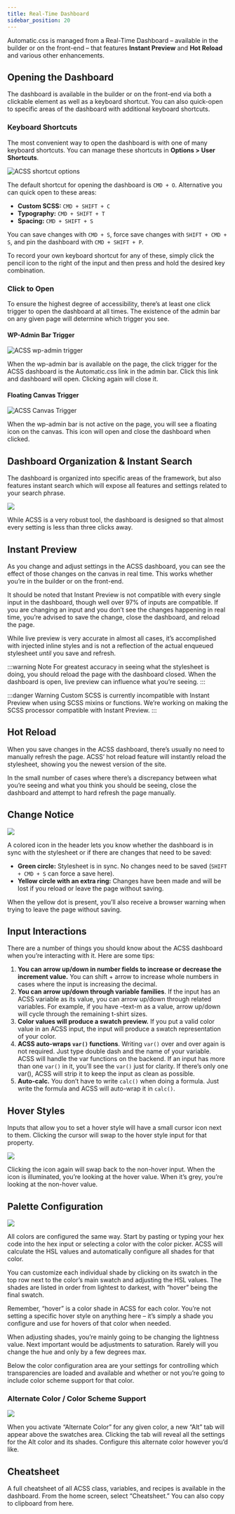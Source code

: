 ```yaml
---
title: Real-Time Dashboard
sidebar_position: 20
---
```


Automatic.css is managed from a Real-Time Dashboard – available in the builder or on the front-end – that features **Instant Preview** and **Hot Reload** and various other enhancements.

## Opening the Dashboard

The dashboard is available in the builder or on the front-end via both a clickable element as well as a keyboard shortcut. You can also quick-open to specific areas of the dashboard with additional keyboard shortcuts.

### Keyboard Shortcuts

The most convenient way to open the dashboard is with one of many keyboard shortcuts. You can manage these shortcuts in **Options > User Shortcuts**.

![ACSS shortcut options](https://automaticcss.com/wp-content/uploads/CleanShot-2024-12-27-at-14.13.53@2x-1024x1024.jpg)

The default shortcut for opening the dashboard is `CMD + O`. Alternative you can quick open to these areas:

- **Custom SCSS:** `CMD + SHIFT + C`
- **Typography:** `CMD + SHIFT + T`
- **Spacing:** `CMD + SHIFT + S`

You can save changes with `CMD + S`, force save changes with `SHIFT + CMD + S`, and pin the dashboard with `CMD + SHIFT + P`.

To record your own keyboard shortcut for any of these, simply click the pencil icon to the right of the input and then press and hold the desired key combination.

### Click to Open

To ensure the highest degree of accessibility, there’s at least one click trigger to open the dashboard at all times. The existence of the admin bar on any given page will determine which trigger you see.

#### WP-Admin Bar Trigger

![ACSS wp-admin trigger](https://automaticcss.com/wp-content/uploads/CleanShot-2024-12-27-at-14.20.40@2x-1024x576.jpg)

When the wp-admin bar is available on the page, the click trigger for the ACSS dashboard is the Automatic.css link in the admin bar. Click this link and dashboard will open. Clicking again will close it.

#### Floating Canvas Trigger

![ACSS Canvas Trigger](https://automaticcss.com/wp-content/uploads/CleanShot-2024-12-27-at-14.19.52@2x-1024x584.jpg)

When the wp-admin bar is not active on the page, you will see a floating icon on the canvas. This icon will open and close the dashboard when clicked.

## Dashboard Organization & Instant Search

The dashboard is organized into specific areas of the framework, but also features instant search which will expose all features and settings related to your search phrase.

![](https://automaticcss.com/wp-content/uploads/CleanShot-2024-12-27-at-14.25.10@2x-1024x1024.jpg)

While ACSS is a very robust tool, the dashboard is designed so that almost every setting is less than three clicks away.

## Instant Preview

As you change and adjust settings in the ACSS dashboard, you can see the effect of those changes on the canvas in real time. This works whether you’re in the builder or on the front-end.

It should be noted that Instant Preview is not compatible with every single input in the dashboard, though well over 97% of inputs are compatible. If you are changing an input and you don’t see the changes happening in real time, you’re advised to save the change, close the dashboard, and reload the page.

While live preview is very accurate in almost all cases, it’s accomplished with injected inline styles and is not a reflection of the actual enqueued stylesheet _until_ you save and refresh.

:::warning Note
For greatest accuracy in seeing what the stylesheet is doing, you should reload the page with the dashboard closed. When the dashboard is open, live preview can influence what you’re seeing.
:::

:::danger Warning
Custom SCSS is currently incompatible with Instant Preview when using SCSS mixins or functions. We’re working on making the SCSS processor compatible with Instant Preview.
:::

## Hot Reload

When you save changes in the ACSS dashboard, there’s usually no need to manually refresh the page. ACSS’ hot reload feature will instantly reload the stylesheet, showing you the newest version of the site.

In the small number of cases where there’s a discrepancy between what you’re seeing and what you think you should be seeing, close the dashboard and attempt to hard refresh the page manually.

## Change Notice

![](https://automaticcss.com/wp-content/uploads/CleanShot-2024-12-27-at-14.37.42@2x-1024x1024.jpg)

A colored icon in the header lets you know whether the dashboard is in sync with the stylesheet or if there are changes that need to be saved:

- **Green circle:** Stylesheet is in sync. No changes need to be saved (`SHIFT + CMD + S` can force a save here).
- **Yellow circle with an extra ring:** Changes have been made and will be lost if you reload or leave the page without saving.

When the yellow dot is present, you’ll also receive a browser warning when trying to leave the page without saving.

## Input Interactions

There are a number of things you should know about the ACSS dashboard when you’re interacting with it. Here are some tips:

1.  **You can arrow up/down in number fields to increase or decrease the increment value.** You can shift + arrow to increase whole numbers in cases where the input is increasing the decimal.
2.  **You can arrow up/down through variable families**. If the input has an ACSS variable as its value, you can arrow up/down through related variables. For example, if you have –text-m as a value, arrow up/down will cycle through the remaining t-shirt sizes.
3.  **Color values will produce a swatch preview.** If you put a valid color value in an ACSS input, the input will produce a swatch representation of your color.
4.  **ACSS auto-wraps `var()` functions**. Writing `var()` over and over again is not required. Just type double dash and the name of your variable. ACSS will handle the var functions on the backend. If an input has more than one `var()` in it, you’ll see the `var()` just for clarity. If there’s only one var(), ACSS will strip it to keep the input as clean as possible.
5.  **Auto-calc.** You don’t have to write `calc()` when doing a formula. Just write the formula and ACSS will auto-wrap it in `calc()`.

## Hover Styles

Inputs that allow you to set a hover style will have a small cursor icon next to them. Clicking the cursor will swap to the hover style input for that property.

![](https://automaticcss.com/wp-content/uploads/CleanShot-2024-12-27-at-14.47.30@2x-1024x1024.jpg)

Clicking the icon again will swap back to the non-hover input. When the icon is illuminated, you’re looking at the hover value. When it’s grey, you’re looking at the non-hover value.

## Palette Configuration

![](https://automaticcss.com/wp-content/uploads/CleanShot-2024-12-27-at-14.49.47@2x-1024x1024.jpg)

All colors are configured the same way. Start by pasting or typing your hex code into the hex input or selecting a color with the color picker. ACSS will calculate the HSL values and automatically configure all shades for that color.

You can customize each individual shade by clicking on its swatch in the top row next to the color’s main swatch and adjusting the HSL values. The shades are listed in order from lightest to darkest, with “hover” being the final swatch.

Remember, “hover” is a color shade in ACSS for each color. You’re not setting a specific hover style on anything here – it’s simply a shade you configure and use for hovers of that color when needed.

When adjusting shades, you’re mainly going to be changing the lightness value. Next important would be adjustments to saturation. Rarely will you change the hue and only by a few degrees max.

Below the color configuration area are your settings for controlling which transparencies are loaded and available and whether or not you’re going to include color scheme support for that color.

### Alternate Color / Color Scheme Support

![](https://automaticcss.com/wp-content/uploads/CleanShot-2024-12-27-at-14.54.50@2x-1024x1024.jpg)

When you activate “Alternate Color” for any given color, a new “Alt” tab will appear above the swatches area. Clicking the tab will reveal all the settings for the Alt color and its shades. Configure this alternate color however you’d like.

## Cheatsheet

A full cheatsheet of all ACSS class, variables, and recipes is available in the dashboard. From the home screen, select “Cheatsheet.” You can also copy to clipboard from here.
